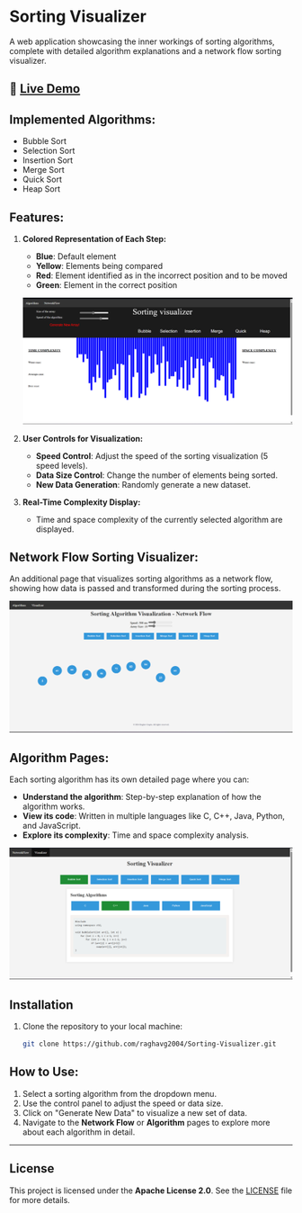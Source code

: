 # Sorting Visualizer

A web application showcasing the inner workings of sorting algorithms, complete with detailed algorithm explanations and a network flow sorting visualizer.

## 🔗 [Live Demo](https://dsa-sortingvisualizer.vercel.app)

## Implemented Algorithms:
- Bubble Sort
- Selection Sort
- Insertion Sort
- Merge Sort
- Quick Sort
- Heap Sort

## Features:
1. **Colored Representation of Each Step:**
    - **Blue**: Default element
    - **Yellow**: Elements being compared
    - **Red**: Element identified as in the incorrect position and to be moved
    - **Green**: Element in the correct position
    
    ![Color Representation](https://github.com/raghavg2004/Sorting-Visualizer/blob/main/img/1.png)
    
2. **User Controls for Visualization:**
   - **Speed Control**: Adjust the speed of the sorting visualization (5 speed levels).
   - **Data Size Control**: Change the number of elements being sorted.
   - **New Data Generation**: Randomly generate a new dataset.
   
   
3. **Real-Time Complexity Display:**
   - Time and space complexity of the currently selected algorithm are displayed.
   

## Network Flow Sorting Visualizer:
An additional page that visualizes sorting algorithms as a network flow, showing how data is passed and transformed during the sorting process.

![Network Flow](https://github.com/raghavg2004/Sorting-Visualizer/blob/main/img/2.png)

## Algorithm Pages:
Each sorting algorithm has its own detailed page where you can:
- **Understand the algorithm**: Step-by-step explanation of how the algorithm works.
- **View its code**: Written in multiple languages like C, C++, Java, Python, and JavaScript.
- **Explore its complexity**: Time and space complexity analysis.

![Algorithm Page](https://github.com/raghavg2004/Sorting-Visualizer/blob/main/img/3..png)

## Installation

1. Clone the repository to your local machine:
    ```bash
    git clone https://github.com/raghavg2004/Sorting-Visualizer.git
    ```

## How to Use:
1. Select a sorting algorithm from the dropdown menu.
2. Use the control panel to adjust the speed or data size.
3. Click on "Generate New Data" to visualize a new set of data.
4. Navigate to the **Network Flow** or **Algorithm** pages to explore more about each algorithm in detail.

---

## License

This project is licensed under the **Apache License 2.0**. See the [LICENSE](LICENSE) file for more details.
